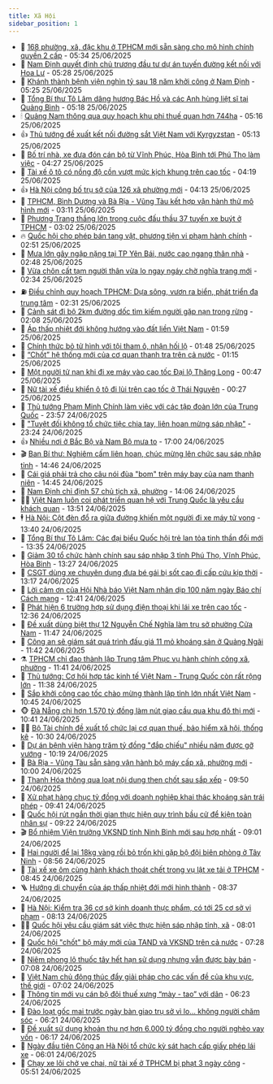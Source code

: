 ```yaml
---
title: Xã Hội
sidebar_position: 1
---
```


<!-- dantri-xa-hoi:START -->
- 🫣 [168 phường, xã, đặc khu ở TPHCM mới sẵn sàng cho mô hình chính quyền 2 cấp](https://dantri.com.vn/xa-hoi/168-phuong-xa-dac-khu-o-tphcm-moi-san-sang-cho-mo-hinh-chinh-quyen-2-cap-20250625120615218.htm) - 05:34 25/06/2025
- 💼 [Nam Định quyết định chủ trương đầu tư dự án tuyến đường kết nối với Hoa Lư](https://dantri.com.vn/xa-hoi/nam-dinh-quyet-dinh-chu-truong-dau-tu-du-an-tuyen-duong-ket-noi-voi-hoa-lu-20250625121431126.htm) - 05:28 25/06/2025
- 🎊 [Khánh thành bệnh viện nghìn tỷ sau 18 năm khởi công ở Nam Định](https://dantri.com.vn/xa-hoi/khanh-thanh-benh-vien-nghin-ty-sau-18-nam-khoi-cong-o-nam-dinh-20250625115802598.htm) - 05:25 25/06/2025
- 🙉 [Tổng Bí thư Tô Lâm dâng hương Bác Hồ và các Anh hùng liệt sĩ tại Quảng Bình](https://dantri.com.vn/xa-hoi/tong-bi-thu-to-lam-dang-huong-bac-ho-va-cac-anh-hung-liet-si-tai-quang-binh-20250625115847597.htm) - 05:18 25/06/2025
- 🕯 [Quảng Nam thông qua quy hoạch khu phi thuế quan hơn 744ha](https://dantri.com.vn/xa-hoi/quang-nam-thong-qua-quy-hoach-khu-phi-thue-quan-hon-744ha-20250625115309193.htm) - 05:16 25/06/2025
- 👍 [Thủ tướng đề xuất kết nối đường sắt Việt Nam với Kyrgyzstan](https://dantri.com.vn/xa-hoi/thu-tuong-de-xuat-ket-noi-duong-sat-viet-nam-voi-kyrgyzstan-20250625121310515.htm) - 05:13 25/06/2025
- 🤖 [Bố trí nhà, xe đưa đón cán bộ từ Vĩnh Phúc, Hòa Bình tới Phú Thọ làm việc](https://dantri.com.vn/xa-hoi/bo-tri-nha-xe-dua-don-can-bo-tu-vinh-phuc-hoa-binh-toi-phu-tho-lam-viec-20250625100941506.htm) - 04:27 25/06/2025
- 🙉 [Tài xế ô tô có nồng độ cồn vượt mức kịch khung trên cao tốc](https://dantri.com.vn/xa-hoi/tai-xe-o-to-co-nong-do-con-vuot-muc-kich-khung-tren-cao-toc-20250625104351991.htm) - 04:19 25/06/2025
- 👍 [Hà Nội công bố trụ sở của 126 xã phường mới](https://dantri.com.vn/xa-hoi/ha-noi-cong-bo-tru-so-cua-126-xa-phuong-moi-20250625105300044.htm) - 04:13 25/06/2025
- 🗽 [TPHCM, Bình Dương và Bà Rịa - Vũng Tàu kết hợp vận hành thử mô hình mới](https://dantri.com.vn/xa-hoi/tphcm-binh-duong-va-ba-ria-vung-tau-ket-hop-van-hanh-thu-mo-hinh-moi-20250625094151936.htm) - 03:11 25/06/2025
- 🗽 [Phương Trang thắng lớn trong cuộc đấu thầu 37 tuyến xe buýt ở TPHCM](https://dantri.com.vn/xa-hoi/phuong-trang-thang-lon-trong-cuoc-dau-thau-37-tuyen-xe-buyt-o-tphcm-20250624012242303.htm) - 03:02 25/06/2025
- 🔥 [Quốc hội cho phép bán tang vật, phương tiện vi phạm hành chính](https://dantri.com.vn/xa-hoi/quoc-hoi-cho-phep-ban-tang-vat-phuong-tien-vi-pham-hanh-chinh-20250625094142046.htm) - 02:51 25/06/2025
- 🦒 [Mưa lớn gây ngập nặng tại TP Yên Bái, nước cao ngang thân nhà](https://dantri.com.vn/xa-hoi/mua-lon-gay-ngap-nang-tai-tp-yen-bai-nuoc-cao-ngang-than-nha-20250625093459266.htm) - 02:48 25/06/2025
- 🧐 [Vừa chôn cất tạm người thân vừa lo ngay ngáy chờ nghĩa trang mới](https://dantri.com.vn/xa-hoi/vua-chon-cat-tam-nguoi-than-vua-lo-ngay-ngay-cho-nghia-trang-moi-20250625090751058.htm) - 02:34 25/06/2025
- ⛽️ [Điều chỉnh quy hoạch TPHCM: Dựa sông, vươn ra biển, phát triển đa trung tâm](https://dantri.com.vn/xa-hoi/dieu-chinh-quy-hoach-tphcm-dua-song-vuon-ra-bien-phat-trien-da-trung-tam-20250624090142684.htm) - 02:31 25/06/2025
- 🚀 [Cảnh sát đi bộ 2km đường dốc tìm kiếm người gặp nạn trong rừng](https://dantri.com.vn/xa-hoi/canh-sat-di-bo-2km-duong-doc-tim-kiem-nguoi-gap-nan-trong-rung-20250625085708719.htm) - 02:08 25/06/2025
- 🦒 [Áp thấp nhiệt đới không hướng vào đất liền Việt Nam](https://dantri.com.vn/xa-hoi/ap-thap-nhiet-doi-khong-huong-vao-dat-lien-viet-nam-20250625083843793.htm) - 01:59 25/06/2025
- 🦅 [Chính thức bỏ tử hình với tội tham ô, nhận hối lộ](https://dantri.com.vn/xa-hoi/chinh-thuc-bo-tu-hinh-voi-toi-tham-o-nhan-hoi-lo-20250625083927026.htm) - 01:48 25/06/2025
- 🚀 [“Chốt” hệ thống mới của cơ quan thanh tra trên cả nước](https://dantri.com.vn/xa-hoi/chot-he-thong-moi-cua-co-quan-thanh-tra-tren-ca-nuoc-20250625081225554.htm) - 01:15 25/06/2025
- 🦅 [Một người tử nạn khi đi xe máy vào cao tốc Đại lộ Thăng Long](https://dantri.com.vn/xa-hoi/mot-nguoi-tu-nan-khi-di-xe-may-vao-cao-toc-dai-lo-thang-long-20250625074048221.htm) - 00:47 25/06/2025
- 🤠 [Nữ tài xế điều khiển ô tô đi lùi trên cao tốc ở Thái Nguyên](https://dantri.com.vn/xa-hoi/nu-tai-xe-dieu-khien-o-to-di-lui-tren-cao-toc-o-thai-nguyen-20250625072442212.htm) - 00:27 25/06/2025
- 💄 [Thủ tướng Phạm Minh Chính làm việc với các tập đoàn lớn của Trung Quốc](https://dantri.com.vn/xa-hoi/thu-tuong-pham-minh-chinh-lam-viec-voi-cac-tap-doan-lon-cua-trung-quoc-20250625065749227.htm) - 23:57 24/06/2025
- 🥷 [&quot;Tuyệt đối không tổ chức tiệc chia tay, liên hoan mừng sáp nhập&quot;](https://dantri.com.vn/xa-hoi/tuyet-doi-khong-to-chuc-tiec-chia-tay-lien-hoan-mung-sap-nhap-20250624162123242.htm) - 23:24 24/06/2025
- 👍 [Nhiều nơi ở Bắc Bộ và Nam Bộ mưa to](https://dantri.com.vn/xa-hoi/nhieu-noi-o-bac-bo-va-nam-bo-mua-to-20250624165014927.htm) - 17:00 24/06/2025
- 🎬 [Ban Bí thư: Nghiêm cấm liên hoan, chúc mừng lên chức sau sáp nhập tỉnh](https://dantri.com.vn/xa-hoi/ban-bi-thu-nghiem-cam-lien-hoan-chuc-mung-len-chuc-sau-sap-nhap-tinh-20250624214302955.htm) - 14:46 24/06/2025
- 🦒 [Cái giá phải trả cho câu nói đùa &quot;bom&quot; trên máy bay của nam thanh niên](https://dantri.com.vn/xa-hoi/cai-gia-phai-tra-cho-cau-noi-dua-bom-tren-may-bay-cua-nam-thanh-nien-20250624213930603.htm) - 14:45 24/06/2025
- 🌊 [Nam Định chỉ định 57 chủ tịch xã, phường](https://dantri.com.vn/xa-hoi/nam-dinh-chi-dinh-57-chu-tich-xa-phuong-20250624205536140.htm) - 14:06 24/06/2025
- 🧑‍💻 [Việt Nam luôn coi phát triển quan hệ với Trung Quốc là yêu cầu khách quan](https://dantri.com.vn/xa-hoi/viet-nam-luon-coi-phat-trien-quan-he-voi-trung-quoc-la-yeu-cau-khach-quan-20250624205120649.htm) - 13:51 24/06/2025
- 🕴 [Hà Nội: Cột đèn đổ ra giữa đường khiến một người đi xe máy tử vong](https://dantri.com.vn/xa-hoi/ha-noi-cot-den-do-ra-giua-duong-khien-mot-nguoi-di-xe-may-tu-vong-20250624203717024.htm) - 13:40 24/06/2025
- 🤔 [Tổng Bí thư Tô Lâm: Các đại biểu Quốc hội trẻ lan tỏa tinh thần đổi mới](https://dantri.com.vn/xa-hoi/tong-bi-thu-to-lam-cac-dai-bieu-quoc-hoi-tre-lan-toa-tinh-than-doi-moi-20250624203528324.htm) - 13:35 24/06/2025
- 💄 [Giảm 30 tổ chức hành chính sau sáp nhập 3 tỉnh Phú Thọ, Vĩnh Phúc, Hòa Bình](https://dantri.com.vn/xa-hoi/giam-30-to-chuc-hanh-chinh-sau-sap-nhap-3-tinh-phu-tho-vinh-phuc-hoa-binh-20250624202138701.htm) - 13:27 24/06/2025
- 🧠 [CSGT dùng xe chuyên dụng đưa bé gái bị sốt cao đi cấp cứu kịp thời](https://dantri.com.vn/xa-hoi/csgt-dung-xe-chuyen-dung-dua-be-gai-bi-sot-cao-di-cap-cuu-kip-thoi-20250624193557533.htm) - 13:17 24/06/2025
- 🦣 [Lời cảm ơn của Hội Nhà báo Việt Nam nhân dịp 100 năm ngày Báo chí Cách mạng](https://dantri.com.vn/xa-hoi/loi-cam-on-cua-hoi-nha-bao-viet-nam-nhan-dip-100-nam-ngay-bao-chi-cach-mang-20250624193109825.htm) - 12:41 24/06/2025
- 💫 [Phát hiện 6 trường hợp sử dụng điện thoại khi lái xe trên cao tốc](https://dantri.com.vn/xa-hoi/phat-hien-6-truong-hop-su-dung-dien-thoai-khi-lai-xe-tren-cao-toc-20250624193004922.htm) - 12:36 24/06/2025
- 🚀 [Đề xuất dùng biệt thự 12 Nguyễn Chế Nghĩa làm trụ sở phường Cửa Nam](https://dantri.com.vn/xa-hoi/de-xuat-dung-biet-thu-12-nguyen-che-nghia-lam-tru-so-phuong-cua-nam-20250624183825529.htm) - 11:47 24/06/2025
- 🤔 [Công an sẽ giám sát quá trình đấu giá 11 mỏ khoáng sản ở Quảng Ngãi](https://dantri.com.vn/xa-hoi/cong-an-se-giam-sat-qua-trinh-dau-gia-11-mo-khoang-san-o-quang-ngai-20250624181744427.htm) - 11:42 24/06/2025
- ⚗️ [TPHCM chỉ đạo thành lập Trung tâm Phục vụ hành chính công xã, phường](https://dantri.com.vn/xa-hoi/tphcm-chi-dao-thanh-lap-trung-tam-phuc-vu-hanh-chinh-cong-xa-phuong-20250624181538127.htm) - 11:41 24/06/2025
- 🫶 [Thủ tướng: Cơ hội hợp tác kinh tế Việt Nam - Trung Quốc còn rất rộng lớn](https://dantri.com.vn/xa-hoi/thu-tuong-co-hoi-hop-tac-kinh-te-viet-nam-trung-quoc-con-rat-rong-lon-20250624183839069.htm) - 11:38 24/06/2025
- 🌮 [Sắp khởi công cao tốc chào mừng thành lập tỉnh lớn nhất Việt Nam](https://dantri.com.vn/xa-hoi/sap-khoi-cong-cao-toc-chao-mung-thanh-lap-tinh-lon-nhat-viet-nam-20250624165515729.htm) - 10:45 24/06/2025
- 🐵 [Đà Nẵng chi hơn 1.570 tỷ đồng làm nút giao cầu qua khu đô thị mới](https://dantri.com.vn/xa-hoi/da-nang-chi-hon-1570-ty-dong-lam-nut-giao-cau-qua-khu-do-thi-moi-20250624162228128.htm) - 10:41 24/06/2025
- 🧑‍🏫 [Bộ Tài chính đề xuất tổ chức lại cơ quan thuế, bảo hiểm xã hội, thống kê](https://dantri.com.vn/xa-hoi/bo-tai-chinh-de-xuat-to-chuc-lai-co-quan-thue-bao-hiem-xa-hoi-thong-ke-20250624171108288.htm) - 10:30 24/06/2025
- 💫 [Dự án bệnh viện hàng trăm tỷ đồng &quot;đắp chiếu&quot; nhiều năm được gỡ vướng](https://dantri.com.vn/xa-hoi/du-an-benh-vien-hang-tram-ty-dong-dap-chieu-nhieu-nam-duoc-go-vuong-20250624155907731.htm) - 10:19 24/06/2025
- 🦩 [Bà Rịa - Vũng Tàu sẵn sàng vận hành bộ máy cấp xã, phường mới](https://dantri.com.vn/xa-hoi/ba-ria-vung-tau-san-sang-van-hanh-bo-may-cap-xa-phuong-moi-20250624183633730.htm) - 10:00 24/06/2025
- 🦄 [Thanh Hóa thông qua loạt nội dung then chốt sau sắp xếp](https://dantri.com.vn/xa-hoi/thanh-hoa-thong-qua-loat-noi-dung-then-chot-sau-sap-xep-20250624155724459.htm) - 09:50 24/06/2025
- 💂 [Xử phạt hàng chục tỷ đồng với doanh nghiệp khai thác khoáng sản trái phép](https://dantri.com.vn/xa-hoi/xu-phat-hang-chuc-ty-dong-voi-doanh-nghiep-khai-thac-khoang-san-trai-phep-20250624153815525.htm) - 09:41 24/06/2025
- 💄 [Quốc hội rút ngắn thời gian thực hiện quy trình bầu cử để kiện toàn nhân sự](https://dantri.com.vn/xa-hoi/quoc-hoi-rut-ngan-thoi-gian-thuc-hien-quy-trinh-bau-cu-de-kien-toan-nhan-su-20250624161408642.htm) - 09:22 24/06/2025
- 🎬 [Bổ nhiệm Viện trưởng VKSND tỉnh Ninh Bình mới sau hợp nhất](https://dantri.com.vn/xa-hoi/bo-nhiem-vien-truong-vksnd-tinh-ninh-binh-moi-sau-hop-nhat-20250624155237763.htm) - 09:01 24/06/2025
- 👀 [Hai người để lại 18kg vàng rồi bỏ trốn khi gặp bộ đội biên phòng ở Tây Ninh](https://dantri.com.vn/xa-hoi/hai-nguoi-de-lai-18kg-vang-roi-bo-tron-khi-gap-bo-doi-bien-phong-o-tay-ninh-20250624155334177.htm) - 08:56 24/06/2025
- 💃 [Tài xế xe ôm cùng hành khách thoát chết trong vụ lật xe tải ở TPHCM](https://dantri.com.vn/xa-hoi/tai-xe-xe-om-cung-hanh-khach-thoat-chet-trong-vu-lat-xe-tai-o-tphcm-20250504105448436.htm) - 08:45 24/06/2025
- 🪜 [Hướng di chuyển của áp thấp nhiệt đới mới hình thành](https://dantri.com.vn/xa-hoi/huong-di-chuyen-cua-ap-thap-nhiet-doi-moi-hinh-thanh-20250624152933700.htm) - 08:37 24/06/2025
- 📝 [Hà Nội: Kiểm tra 36 cơ sở kinh doanh thực phẩm, có tới 25 cơ sở vi phạm](https://dantri.com.vn/xa-hoi/ha-noi-kiem-tra-36-co-so-kinh-doanh-thuc-pham-co-toi-25-co-so-vi-pham-20250624150929507.htm) - 08:13 24/06/2025
- 🧑‍💻 [Quốc hội yêu cầu giám sát việc thực hiện sáp nhập tỉnh, xã](https://dantri.com.vn/xa-hoi/quoc-hoi-yeu-cau-giam-sat-viec-thuc-hien-sap-nhap-tinh-xa-20250624145620097.htm) - 08:01 24/06/2025
- 👺 [Quốc hội &quot;chốt&quot; bộ máy mới của TAND và VKSND trên cả nước](https://dantri.com.vn/xa-hoi/quoc-hoi-chot-bo-may-moi-cua-tand-va-vksnd-tren-ca-nuoc-20250624142540739.htm) - 07:28 24/06/2025
- 🌮 [Niêm phong lô thuốc tây hết hạn sử dụng nhưng vẫn được bày bán](https://dantri.com.vn/xa-hoi/niem-phong-lo-thuoc-tay-het-han-su-dung-nhung-van-duoc-bay-ban-20250624112754182.htm) - 07:08 24/06/2025
- 🤭 [Việt Nam chủ động thúc đẩy giải pháp cho các vấn đề của khu vực, thế giới](https://dantri.com.vn/xa-hoi/viet-nam-chu-dong-thuc-day-giai-phap-cho-cac-van-de-cua-khu-vuc-the-gioi-20250624140210269.htm) - 07:02 24/06/2025
- 💪 [Thông tin mới vụ cán bộ đội thuế xưng “mày - tao” với dân](https://dantri.com.vn/xa-hoi/thong-tin-moi-vu-can-bo-doi-thue-xung-may-tao-voi-dan-20250624124247139.htm) - 06:23 24/06/2025
- 🧰 [Đào loạt gốc mai trước ngày bàn giao trụ sở vì lo... không người chăm sóc](https://dantri.com.vn/xa-hoi/dao-loat-goc-mai-truoc-ngay-ban-giao-tru-so-vi-lo-khong-nguoi-cham-soc-20250624114901510.htm) - 06:21 24/06/2025
- 🤡 [Đề xuất sử dụng khoản thu nợ hơn 6.000 tỷ đồng cho người nghèo vay vốn](https://dantri.com.vn/xa-hoi/de-xuat-su-dung-khoan-thu-no-hon-6000-ty-dong-cho-nguoi-ngheo-vay-von-20250624122750275.htm) - 06:17 24/06/2025
- 🦆 [Ngày đầu tiên Công an Hà Nội tổ chức kỳ sát hạch cấp giấy phép lái xe](https://dantri.com.vn/xa-hoi/ngay-dau-tien-cong-an-ha-noi-to-chuc-ky-sat-hach-cap-giay-phep-lai-xe-20250624115620569.htm) - 06:01 24/06/2025
- 🦍 [Chạy xe lôi chở ve chai, nữ tài xế ở TPHCM bị phạt 3 ngày công](https://dantri.com.vn/xa-hoi/chay-xe-loi-cho-ve-chai-nu-tai-xe-o-tphcm-bi-phat-3-ngay-cong-20250624114109218.htm) - 05:51 24/06/2025<!-- dantri-xa-hoi:END -->
